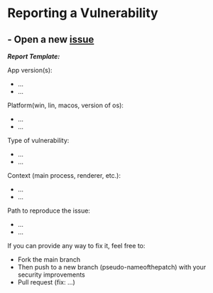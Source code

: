 
# Reporting a Vulnerability
## - Open a new [issue](https://github.com/Zqfd/blocus-web-browser/issues)
***Report Template:***


App version(s):
- ...
- ...

Platform(win, lin, macos, version of os):
- ...
- ...

Type of vulnerability:
- ...
- ...

Context (main process, renderer, etc.):
- ...
- ...


Path to reproduce the issue:
- ...
- ...


If you can provide any way to fix it, feel free to:
- Fork the main branch
- Then push to a new branch (pseudo-nameofthepatch) with your security improvements
- Pull request (fix: ...)
